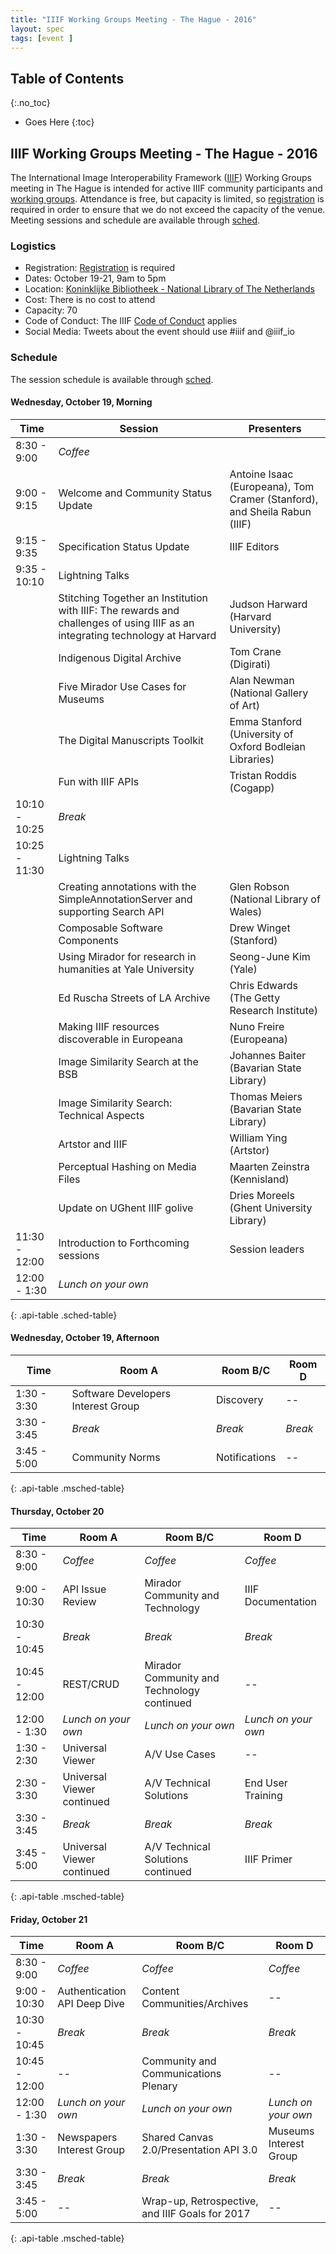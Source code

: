 ```yaml
---
title: "IIIF Working Groups Meeting - The Hague - 2016"
layout: spec
tags: [event ]
---
```


## Table of Contents
{:.no_toc}

* Goes Here
{:toc}

## IIIF Working Groups Meeting - The Hague - 2016

The International Image Interoperability Framework ([IIIF][home-page]) Working Groups meeting in The Hague is intended for active IIIF community participants and [working groups][groups]. Attendance is free, but capacity is limited, so [registration][eventbrite] is required in order to ensure that we do not exceed the capacity of the venue. Meeting sessions and schedule are available through [sched][sched].

### Logistics

* Registration: [Registration][eventbrite] is required
* Dates: October 19-21, 9am to 5pm
* Location: [Koninklijke Bibliotheek - National Library of The Netherlands][KB]
* Cost: There is no cost to attend
* Capacity: 70
* Code of Conduct: The IIIF [Code of Conduct][conduct] applies
* Social Media: Tweets about the event should use #iiif and @iiif_io

### Schedule

The session schedule is available through [sched][sched].

#### Wednesday, October 19, Morning  

| Time          | Session            | Presenters                        |
|---------------|--------------------|-----------------------------------|
| 8:30 - 9:00   | _Coffee_              | |
| 9:00 - 9:15   | Welcome and Community Status Update      | Antoine Isaac (Europeana), Tom Cramer (Stanford), and Sheila Rabun (IIIF)             |
| 9:15 - 9:35   | Specification Status Update  | IIIF Editors |
| 9:35 - 10:10  | Lightning Talks       | |
|               | Stitching Together an Institution with IIIF: The rewards and challenges of using IIIF as an integrating technology at Harvard   | Judson Harward (Harvard University) |
|               | Indigenous Digital Archive             | Tom Crane (Digirati) |
|               | Five Mirador Use Cases for Museums          | Alan Newman (National Gallery of Art) |
|               | The Digital Manuscripts Toolkit | Emma Stanford (University of Oxford Bodleian Libraries)        |
|               | Fun with IIIF APIs | Tristan Roddis (Cogapp)            |
| 10:10 - 10:25 | _Break_               | |
| 10:25 - 11:30 | Lightning Talks       | |
|               | Creating annotations with the SimpleAnnotationServer and supporting Search API | Glen Robson (National Library of Wales)
|               | Composable Software Components  | Drew Winget (Stanford) |
|               | Using Mirador for research in humanities at Yale University          | Seong-June Kim (Yale) |
|               | Ed Ruscha Streets of LA Archive                | Chris Edwards (The Getty Research Institute) |
|               | Making IIIF resources discoverable in Europeana              | Nuno Freire (Europeana) |
|               | Image Similarity Search at the BSB              | Johannes Baiter (Bavarian State Library) |
|               | Image Similarity Search: Technical Aspects              | Thomas Meiers (Bavarian State Library) |
|               | Artstor and IIIF              | William Ying (Artstor) |
|               | Perceptual Hashing on Media Files              | Maarten Zeinstra (Kennisland) |
|               | Update on UGhent IIIF golive              | Dries Moreels (Ghent University Library) |
| 11:30 - 12:00 | Introduction to Forthcoming sessions      | Session leaders             |
| 12:00 - 1:30  | _Lunch on your own_  | |
{: .api-table .sched-table}

#### Wednesday, October 19, Afternoon

| Time          | Room A       | Room B/C     | Room D     |
|---------------|---------------|-------------|-------------|
| 1:30 - 3:30  | Software Developers Interest Group | Discovery | -- |
| 3:30 - 3:45  | _Break_ | _Break_ | _Break_ |
| 3:45 - 5:00 | Community Norms | Notifications | -- |
{: .api-table .msched-table}

#### Thursday, October 20

| Time          | Room A       | Room B/C     | Room D     |
|---------------|---------------|-------------|-------------|
| 8:30 - 9:00   | _Coffee_ | _Coffee_ | _Coffee_ |
| 9:00 - 10:30  | API Issue Review| Mirador Community and Technology | IIIF Documentation |
| 10:30 - 10:45 | _Break_ | _Break_ | _Break_ |
| 10:45 - 12:00 | REST/CRUD| Mirador Community and Technology continued | -- |
| 12:00 - 1:30  | _Lunch on your own_ | _Lunch on your own_ | _Lunch on your own_ |
| 1:30 - 2:30   | Universal Viewer | A/V Use Cases | -- |
| 2:30 - 3:30   | Universal Viewer continued | A/V Technical Solutions | End User Training |
| 3:30 - 3:45   | _Break_ | _Break_ | _Break_ |
| 3:45 - 5:00   | Universal Viewer continued | A/V Technical Solutions continued | IIIF Primer |
{: .api-table .msched-table}

#### Friday, October 21

| Time          | Room A       | Room B/C     | Room D     |
|---------------|---------------|-------------|-------------|
| 8:30 - 9:00   | _Coffee_ | _Coffee_ | _Coffee_ |
| 9:00 - 10:30  | Authentication API Deep Dive | Content Communities/Archives | -- |
| 10:30 - 10:45 | _Break_ | _Break_ | _Break_ |
| 10:45 - 12:00 | --| Community and Communications Plenary | -- |
| 12:00 - 1:30  | _Lunch on your own_ | _Lunch on your own_ | _Lunch on your own_ |
| 1:30 - 3:30   | Newspapers Interest Group | Shared Canvas 2.0/Presentation API 3.0 | Museums Interest Group |
| 3:30 - 3:45   | _Break_ | _Break_ | _Break_ |
| 3:45 - 5:00   | -- | Wrap-up, Retrospective, and IIIF Goals for 2017 | -- |
{: .api-table .msched-table}


[home-page]: http://iiif.io/
[groups]: http://iiif.io/community/groups/
[eventbrite]: https://iiif-wg-2016.eventbrite.com
[conduct]: /event/conduct/
[KB]: https://www.kb.nl/en/visitors/address-and-directions
[sched]: https://iiifthehague2016.sched.org/
